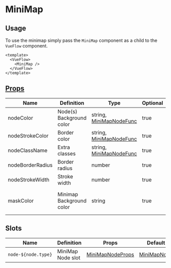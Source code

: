# MiniMap

## Usage

To use the minimap simply pass the `MiniMap` component as a child to the `VueFlow` component.

```vue
<template>
  <VueFlow>
    <MiniMap />
  </VueFlow>
</template>
```

## [Props](/typedocs/interfaces/MiniMapProps)

| Name             | Definition               | Type                                                             | Optional | Default                 |
|------------------|--------------------------|------------------------------------------------------------------|----------|-------------------------|
| nodeColor        | Node(s) Background color | string, [MiniMapNodeFunc](/typedocs/types/MiniMapNodeFunc) | true     | #fff                    |
| nodeStrokeColor  | Border color             | string, [MiniMapNodeFunc](/typedocs/types/MiniMapNodeFunc) | true     | #555                    |
| nodeClassName    | Extra classes            | string, [MiniMapNodeFunc](/typedocs/types/MiniMapNodeFunc) | true     | -                       |
| nodeBorderRadius | Border radius            | number                                                           | true     | 5                       |
| nodeStrokeWidth  | Stroke width             | number                                                           | true     | 2                       |
| maskColor        | Minimap Background color | string                                                           | true     | rgb(240, 242, 243, 0.7) |

## Slots

| Name                | Definition        | Props                                                           | Default                                             |
|---------------------|-------------------|-----------------------------------------------------------------|-----------------------------------------------------|
| `node-${node.type}` | MiniMap Node slot | [MiniMapNodeProps](/typedocs/interfaces/MiniMapNodeProps) | [MiniMapNode](/guide/components/minimap-node) |
